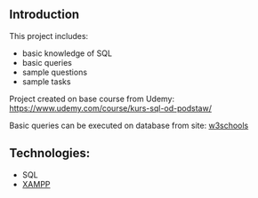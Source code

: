 ## Introduction
This project includes:
- basic knowledge of SQL 
- basic queries
- sample questions
- sample tasks 

Project created on base course from Udemy: https://www.udemy.com/course/kurs-sql-od-podstaw/

Basic queries can be executed on database from site: 
[w3schools](https://www.w3schools.com/sql/)

## Technologies:
- SQL
- [XAMPP](https://www.apachefriends.org/pl/index.html)

